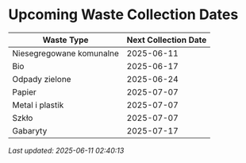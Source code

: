 # Upcoming Waste Collection Dates

| Waste Type | Next Collection Date |
|------------|----------------------|
| Niesegregowane komunalne | 2025-06-11 |
| Bio | 2025-06-17 |
| Odpady zielone | 2025-06-24 |
| Papier | 2025-07-07 |
| Metal i plastik | 2025-07-07 |
| Szkło | 2025-07-07 |
| Gabaryty | 2025-07-17 |


*Last updated: 2025-06-11 02:40:13*
